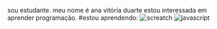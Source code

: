 sou estudante.
meu nome é ana vitória duarte
estou interessada em aprender programação.
#estou aprendendo:
![screatch](https://img.shields.io/badge/Scratch-4D97FF?style=for-the-badge&logo=Scratch&logoColor=white)
![javascript](https://img.shields.io/badge/JavaScript-323330?style=for-the-badge&logo=javascript&logoColor=F7DF1E)



